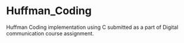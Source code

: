 # Huffman_Coding
Huffman Coding implementation using C submitted as a part of Digital communication course assignment.
